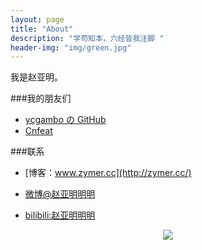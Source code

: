```yaml
---
layout: page
title: "About"
description: "学苟知本，六经皆我注脚 "
header-img: "img/green.jpg"
---
```




我是赵亚明。


###我的朋友们

- [ycgambo の GitHub](http://www.notee.cc/)
- [Cnfeat](http://cnfeat.com)


###联系

- [博客：www.zymer.cc](http://zymer.cc/)

- [微博@赵亚明明明](http://weibo.com/u/5273122298)

- [bilibili:赵亚明明明](http://space.bilibili.com/21541127/#!/)



<center>
    <p><img src="http://wx3.sinaimg.cn/mw690/005PA203gy1fhjllkd9q2j30e80e875j.jpg" align="center"></p>
</center>






